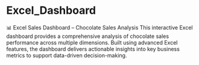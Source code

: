 # Excel_Dashboard
📊 Excel Sales Dashboard – Chocolate Sales Analysis  This interactive Excel dashboard provides a comprehensive analysis of chocolate sales performance across multiple dimensions. Built using advanced Excel features, the dashboard delivers actionable insights into key business metrics to support data-driven decision-making.
